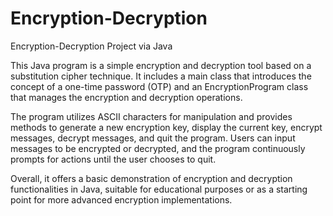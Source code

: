 # Encryption-Decryption

Encryption-Decryption Project via Java

This Java program is a simple encryption and decryption tool based on a substitution cipher technique.
It includes a main class that introduces the concept of a one-time password (OTP) and an EncryptionProgram class that manages the encryption and decryption operations.

The program utilizes ASCII characters for manipulation and provides methods to generate a new encryption key, display the current key, encrypt messages, decrypt messages, and quit the program.
Users can input messages to be encrypted or decrypted, and the program continuously prompts for actions until the user chooses to quit.

Overall, it offers a basic demonstration of encryption and decryption functionalities in Java, suitable for educational purposes or as a starting point for more advanced encryption implementations.
